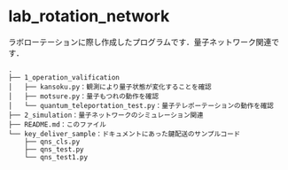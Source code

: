 # lab_rotation_network
ラボローテーションに際し作成したプログラムです．量子ネットワーク関連です．

```
.
├── 1_operation_valification
│   ├── kansoku.py：観測により量子状態が変化することを確認
│   ├── motsure.py：量子もつれの動作を確認
│   └── quantum_teleportation_test.py：量子テレポーテーションの動作を確認
├── 2_simulation：量子ネットワークのシミュレーション関連
├── README.md：このファイル
└── key_deliver_sample：ドキュメントにあった鍵配送のサンプルコード
    ├── qns_cls.py
    ├── qns_test.py
    └── qns_test1.py  
```
